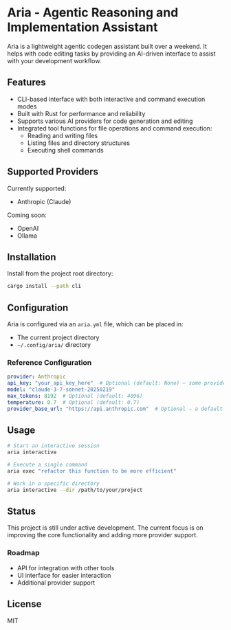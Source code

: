 # Aria - Agentic Reasoning and Implementation Assistant

Aria is a lightweight agentic codegen assistant built over a weekend. It helps with code editing tasks by providing an AI-driven interface to assist with your development workflow.

## Features

- CLI-based interface with both interactive and command execution modes
- Built with Rust for performance and reliability
- Supports various AI providers for code generation and editing
- Integrated tool functions for file operations and command execution:
  - Reading and writing files
  - Listing files and directory structures
  - Executing shell commands

## Supported Providers

Currently supported:
- Anthropic (Claude)

Coming soon:
- OpenAI
- Ollama

## Installation

Install from the project root directory:

```bash
cargo install --path cli
```

## Configuration

Aria is configured via an `aria.yml` file, which can be placed in:
- The current project directory
- `~/.config/aria/` directory

### Reference Configuration

```yaml
provider: Anthropic
api_key: "your_api_key_here"  # Optional (default: None) — some providers may require it
model: "claude-3-7-sonnet-20250219"
max_tokens: 8192  # Optional (default: 4096)
temperature: 0.7  # Optional (default: 0.7)
provider_base_url: "https://api.anthropic.com"  # Optional — a default is provided for each provider
```

## Usage

```bash
# Start an interactive session
aria interactive

# Execute a single command
aria exec "refactor this function to be more efficient"

# Work in a specific directory
aria interactive --dir /path/to/your/project
```

## Status

This project is still under active development. The current focus is on improving the core functionality and adding more provider support.

### Roadmap

- API for integration with other tools
- UI interface for easier interaction
- Additional provider support

## License

MIT